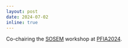 ```yaml
---
layout: post
date: 2024-07-02
inline: true
---
```


Co-chairing the [SOSEM](https://pfia2024.univ-lr.fr/Ateliers/SOSEM/) workshop at [PFIA2024](https://pfia2024.univ-lr.fr). 
